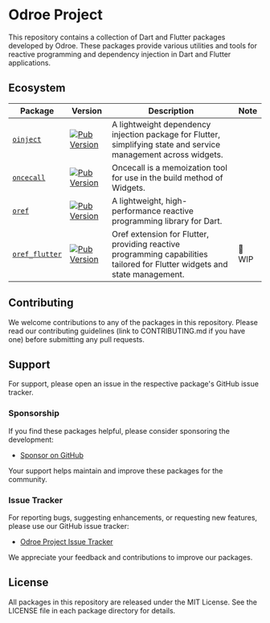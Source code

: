 # Odroe Project

This repository contains a collection of Dart and Flutter packages developed by Odroe. These packages provide various utilities and tools for reactive programming and dependency injection in Dart and Flutter applications.

## Ecosystem

| Package | Version | Description | Note |
|-------|---------|-------------|------|
| [`oinject`](pub/oinject/) | [![Pub Version](https://img.shields.io/pub/v/oinject)](https://pub.dev/packages/oinject) | A lightweight dependency injection package for Flutter, simplifying state and service management across widgets. | |
| [`oncecall`](pub/oncecall/) | [![Pub Version](https://img.shields.io/pub/v/oncecall)](https://pub.dev/packages/oncecall) | Oncecall is a memoization tool for use in the build method of Widgets. | |
| [`oref`](pub/oref/) | [![Pub Version](https://img.shields.io/pub/v/oref)](https://pub.dev/packages/oref) | A lightweight, high-performance reactive programming library for Dart. | |
| [`oref_flutter`](pub/oref_flutter/) | [![Pub Version](https://img.shields.io/pub/v/oref_flutter)](https://pub.dev/packages/oref_flutter) | Oref extension for Flutter, providing reactive programming capabilities tailored for Flutter widgets and state management. | 🚧 WIP |

## Contributing

We welcome contributions to any of the packages in this repository. Please read our contributing guidelines (link to CONTRIBUTING.md if you have one) before submitting any pull requests.

## Support

For support, please open an issue in the respective package's GitHub issue tracker.

### Sponsorship

If you find these packages helpful, please consider sponsoring the development:

- [Sponsor on GitHub](https://github.com/sponsors/medz)

Your support helps maintain and improve these packages for the community.

### Issue Tracker

For reporting bugs, suggesting enhancements, or requesting new features, please use our GitHub issue tracker:

- [Odroe Project Issue Tracker](https://github.com/odroe/odroe/issues)

We appreciate your feedback and contributions to improve our packages.

## License

All packages in this repository are released under the MIT License. See the LICENSE file in each package directory for details.
